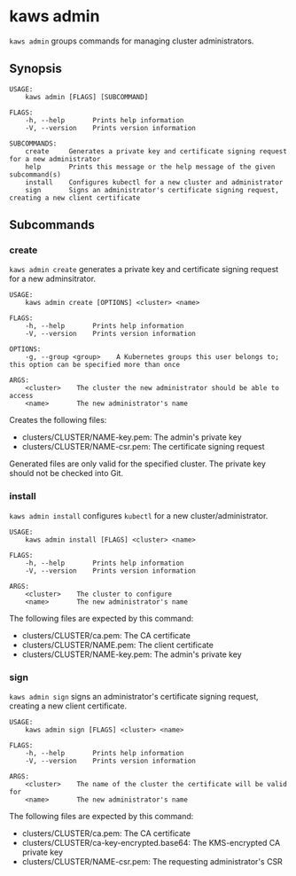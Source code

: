 # kaws admin

`kaws admin` groups commands for managing cluster administrators.

## Synopsis

```
USAGE:
    kaws admin [FLAGS] [SUBCOMMAND]

FLAGS:
    -h, --help       Prints help information
    -V, --version    Prints version information

SUBCOMMANDS:
    create     Generates a private key and certificate signing request for a new administrator
    help       Prints this message or the help message of the given subcommand(s)
    install    Configures kubectl for a new cluster and administrator
    sign       Signs an administrator's certificate signing request, creating a new client certificate
```

## Subcommands

### create

`kaws admin create` generates a private key and certificate signing request for a new adminsitrator.

```
USAGE:
    kaws admin create [OPTIONS] <cluster> <name>

FLAGS:
    -h, --help       Prints help information
    -V, --version    Prints version information

OPTIONS:
    -g, --group <group>    A Kubernetes groups this user belongs to; this option can be specified more than once

ARGS:
    <cluster>    The cluster the new administrator should be able to access
    <name>       The new administrator's name
```

Creates the following files:

* clusters/CLUSTER/NAME-key.pem: The admin's private key
* clusters/CLUSTER/NAME-csr.pem: The certificate signing request

Generated files are only valid for the specified cluster.
The private key should not be checked into Git.

### install

`kaws admin install` configures `kubectl` for a new cluster/administrator.

```
USAGE:
    kaws admin install [FLAGS] <cluster> <name>

FLAGS:
    -h, --help       Prints help information
    -V, --version    Prints version information

ARGS:
    <cluster>    The cluster to configure
    <name>       The new administrator's name
```

The following files are expected by this command:

* clusters/CLUSTER/ca.pem: The CA certificate
* clusters/CLUSTER/NAME.pem: The client certificate
* clusters/CLUSTER/NAME-key.pem: The admin's private key

### sign

`kaws admin sign` signs an administrator's certificate signing request, creating a new client certificate.

```
USAGE:
    kaws admin sign [FLAGS] <cluster> <name>

FLAGS:
    -h, --help       Prints help information
    -V, --version    Prints version information

ARGS:
    <cluster>    The name of the cluster the certificate will be valid for
    <name>       The new administrator's name
```

The following files are expected by this command:

* clusters/CLUSTER/ca.pem: The CA certificate
* clusters/CLUSTER/ca-key-encrypted.base64: The KMS-encrypted CA private key
* clusters/CLUSTER/NAME-csr.pem: The requesting administrator's CSR
